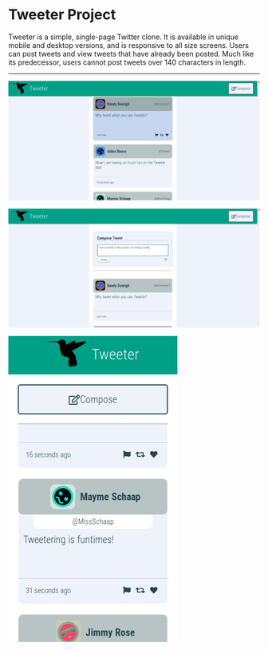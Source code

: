 # Tweeter Project

Tweeter is a simple, single-page Twitter clone. It is available in unique mobile and desktop versions, and is responsive to all size screens. Users can post tweets and view tweets that have already been posted. Much like its predecessor, users cannot post tweets over 140 characters in length.

---

![Desktop-size screenshot of the main page](https://github.com/thomas-boyer/tweeter/blob/master/docs/index_desktop.png)

![Desktop-size screenshot of the new-tweet form](https://github.com/thomas-boyer/tweeter/blob/master/docs/new-tweet_desktop.png)

![Mobile-size screenshot of the main page](https://github.com/thomas-boyer/tweeter/blob/master/docs/index_mobile.png)
